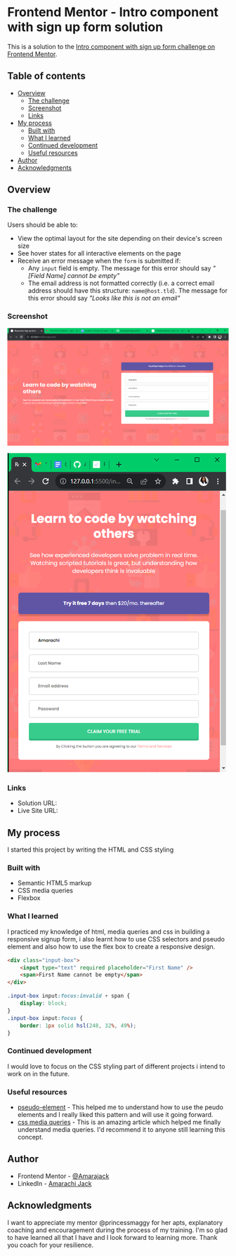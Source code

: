# Frontend Mentor - Intro component with sign up form solution

This is a solution to the [Intro component with sign up form challenge on Frontend Mentor](https://www.frontendmentor.io/challenges/intro-component-with-signup-form-5cf91bd49edda32581d28fd1).

## Table of contents

- [Overview](#overview)
  - [The challenge](#the-challenge)
  - [Screenshot](#screenshot)
  - [Links](#links)
- [My process](#my-process)
  - [Built with](#built-with)
  - [What I learned](#what-i-learned)
  - [Continued development](#continued-development)
  - [Useful resources](#useful-resources)
- [Author](#author)
- [Acknowledgments](#acknowledgments)

## Overview

### The challenge

Users should be able to:

- View the optimal layout for the site depending on their device's screen size
- See hover states for all interactive elements on the page
- Receive an error message when the `form` is submitted if:
  - Any `input` field is empty. The message for this error should say _"[Field Name] cannot be empty"_
  - The email address is not formatted correctly (i.e. a correct email address should have this structure: `name@host.tld`). The message for this error should say _"Looks like this is not an email"_

### Screenshot

![](./assets/Desktop.png)

![](./assets/mobile.png)

### Links

- Solution URL: [](https://github.com/Amarajack/Signupform)
- Live Site URL: [](https://amarajack.github.io/Signupform/)

## My process

I started this project by writing the HTML and CSS styling

### Built with

- Semantic HTML5 markup
- CSS media queries
- Flexbox

### What I learned

I practiced my knowledge of html, media queries and css in building a responsive signup form, i also learnt how to use CSS selectors and pseudo element and also how to use the flex box to create a responsive design.

```html
<div class="input-box">
	<input type="text" required placeholder="First Name" />
	<span>First Name cannot be empty</span>
</div>
```

```css
.input-box input:focus:invalid + span {
	display: block;
}
.input-box input:focus {
	border: 1px solid hsl(248, 32%, 49%);
}
```

### Continued development

I would love to focus on the CSS styling part of different projects i intend to work on in the future.

### Useful resources

- [pseudo-element](https://developer.mozilla.org/en-US/docs/Web/CSS/Pseudo-elements) - This helped me to understand how to use the peudo elements and I really liked this pattern and will use it going forward.
- [css media queries](https://www.google.com/search?q=css+breakpoints&oq=css+breakpoint&gs_lcrp=EgZjaHJvbWUqBwgAEAAYgAQyBwgAEAAYgAQyBggBEEUYOTIHCAIQABiABDIHCAMQABiABDIHCAQQABiABDIHCAUQABiABDIHCAYQABiABDIHCAcQABiABDIHCAgQABiABDIHCAkQABiABNIBCDYzOThqMGo3qAIAsAIA&sourceid=chrome&ie=UTF-8) - This is an amazing article which helped me finally understand media queries. I'd recommend it to anyone still learning this concept.

## Author

- Frontend Mentor - [@Amarajack](https://www.frontendmentor.io/profile/Amarajack)
- LinkedIn - [Amarachi Jack](https://www.linkedin.com/in/amarachi-jack-654680165)


## Acknowledgments

I want to appreciate my mentor @princessmaggy for her apts, explanatory coaching and encouragement during the process of my training. I'm so glad to have learned all that I have and I look forward to learning more. Thank you coach for your resilience.

